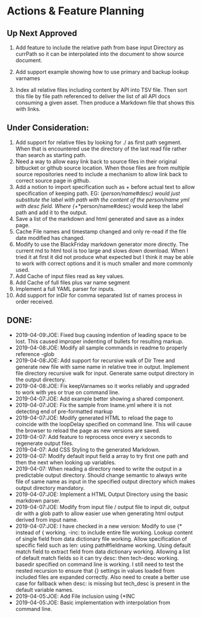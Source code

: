 # Actions & Feature Planning

## Up Next Approved

1. Add feature to include the relative path from base input Directory as currPath so it can be interpolated into the document to show source document.   

2. Add support example showing how to use primary and backup lookup varnames

3. Index all relative files including content by API into TSV file.    Then sort this file by file path referenced to deliver the list of all API docs consuming a given asset.  Then produce a Markdown file that shows this with links.

    

## Under Consideration:

1. Add support for relative files by looking for ./ as first path segment.  When that is encountered use the  directory of the last read file rather than search as starting path.
2. Need a way to allow easy link back to source files in their original bitbucket or github source location.   When those files are from multiple source repositories need to include a mechanism to allow link back to correct source page in github.
3. Add a notion to import specification such as + before actual text to allow specification of keeping path.   EG:  {*person/name#desc} would just substitute the label with path with the content of the person/name yml with desc field.  Where {*+*person/name#desc} would keep the label path and add it to the output.
4. Save a list of the markdown and html generated and save as a index page.
5. Cache File names and timestamp changed and only re-read if the file date modified has changed.
6. Modify to use the BlackFriday markdown generator more directly.  The current md to html tool is too large and slows down download.    When I tried it at first it did not produce what expected but I think it may be able to work with correct options and it is much smaller and more commonly used. 
7. Add Cache of input files read as key values.
8. Add Cache of full files plus var name segment 
9. Implement a full YAML parser for inputs.
10. Add support for inDir for comma separated list of names process in order received.



## DONE:

- 2019-04-09:JOE: Fixed bug causing indention of leading space to be lost.  This caused improper indenting of bullets for resulting markup.
- 2019-04-08:JOE: Modify all sample commands in readme to properly reference -glob 
- 2019-04-08:JOE: Add support for recursive walk of Dir Tree and generate new file with same name in relative tree in output. Implement file directory recursive walk for input.  Generate same output directory in the output directory.
- 2019-04-08:JOE: Fix keepVarnames so it works reliably and upgraded to work with yes or true on command line. 
- 2019-04-07:JOE:  Add example better showing a shared component.
- 2019-04-07:JOE: Fix the sample from lname.yml where it is not detecting end of pre-formatted markup
- 2019-04-07:JOE: Modify generated HTML to reload the page to coincide with the loopDelay specified on command line.  This will cause the browser to reload the page as new versions are saved.
- 2019-04-07: Add feature to reprocess once every x seconds to regenerate output files. 
- 2019-04-07: Add CSS Styling to the generated Markdown.
- 2019-04-07: Modify default  input field a array to try first one path and then the next when looking up variables.
- 2019-04-07: When reading a directory need to write the output in a predictable output directory.  Should change semantic to always write file of same name as input in the specified output directory which makes output directory mandatory.
- 2019-04-07:JOE: Implement a HTML Output Directory using the basic markdown parser.
- 2019-04-07:JOE: Modify from input file / output file to input dir, output dir with a glob path to allow easier use when generating html output derived from input name.
- 2019-04-07:JOE: I have checked in a new version:   Modify to use {* instead of { working.   -inc: to include entire file working.   Lookup content of single field from data dictionary file working.   Allow specification of specific field such as len: using  path#fieldname working.    Using default match field to extract field from data dictionary working.   Allowing a list of default match fields so it can try desc: then tech-desc working.   basedir specified on command line is working. I still need to test the nested recursion to ensure that {} settings in values loaded from included files are expanded correctly.   Also need to create a better use case for fallback when desc: is missing but tech_desc is present in the default variable names.   
- 2019-04-05:JOE: Add File inclusion using {*INC
- 2019-04-05:JOE: Basic implementation with interpolation from command line.



